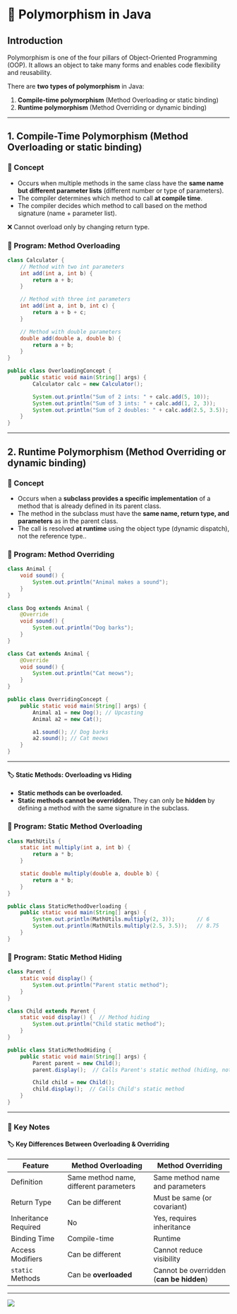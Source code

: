 # 🚀 Polymorphism in Java

## Introduction
Polymorphism is one of the four pillars of Object-Oriented Programming (OOP).
It allows an object to take many forms and enables code flexibility and reusability.

There are **two types of polymorphism** in Java:

1. **Compile-time polymorphism** (Method Overloading or static binding)
2. **Runtime polymorphism** (Method Overriding or dynamic binding)

---

## 1. Compile-Time Polymorphism (Method Overloading or static binding)

### 📘 Concept

- Occurs when multiple methods in the same class have the **same name but different parameter lists** (different number or type of parameters).
- The compiler determines which method to call **at compile time**.
- The compiler decides which method to call based on the method signature (name + parameter list).
  
❌ Cannot overload only by changing return type.

### 📝 Program: Method Overloading

```java
class Calculator {
    // Method with two int parameters
    int add(int a, int b) {
        return a + b;
    }

    // Method with three int parameters
    int add(int a, int b, int c) {
        return a + b + c;
    }

    // Method with double parameters
    double add(double a, double b) {
        return a + b;
    }
}

public class OverloadingConcept {
    public static void main(String[] args) {
        Calculator calc = new Calculator();

        System.out.println("Sum of 2 ints: " + calc.add(5, 10));
        System.out.println("Sum of 3 ints: " + calc.add(1, 2, 3));
        System.out.println("Sum of 2 doubles: " + calc.add(2.5, 3.5));
    }
}
```

---

## 2. Runtime Polymorphism (Method Overriding or dynamic binding)

### 📘 Concept

* Occurs when a **subclass provides a specific implementation** of a method that is already defined in its parent class.
* The method in the subclass must have the **same name, return type, and parameters** as in the parent class.
* The call is resolved **at runtime** using the object type (dynamic dispatch), not the reference type..

### 📝 Program: Method Overriding

```java
class Animal {
    void sound() {
        System.out.println("Animal makes a sound");
    }
}

class Dog extends Animal {
    @Override
    void sound() {
        System.out.println("Dog barks");
    }
}

class Cat extends Animal {
    @Override
    void sound() {
        System.out.println("Cat meows");
    }
}

public class OverridingConcept {
    public static void main(String[] args) {
        Animal a1 = new Dog(); // Upcasting
        Animal a2 = new Cat();

        a1.sound(); // Dog barks
        a2.sound(); // Cat meows
    }
}
```

---

#### 🏷️ Static Methods: Overloading vs Hiding

* **Static methods can be overloaded.**
* **Static methods cannot be overridden.** They can only be **hidden** by defining a method with the same signature in the subclass.

### 📝 Program: Static Method Overloading

```java
class MathUtils {
    static int multiply(int a, int b) {
        return a * b;
    }

    static double multiply(double a, double b) {
        return a * b;
    }
}

public class StaticMethodOverloading {
    public static void main(String[] args) {
        System.out.println(MathUtils.multiply(2, 3));       // 6
        System.out.println(MathUtils.multiply(2.5, 3.5));   // 8.75
    }
}
```

### 📝 Program: Static Method Hiding

```java
class Parent {
    static void display() {
        System.out.println("Parent static method");
    }
}

class Child extends Parent {
    static void display() {  // Method hiding
        System.out.println("Child static method");
    }
}

public class StaticMethodHiding {
    public static void main(String[] args) {
        Parent parent = new Child();
        parent.display();  // Calls Parent's static method (hiding, not overriding)

        Child child = new Child();
        child.display();  // Calls Child's static method
    }
}
```

---

### 📌 Key Notes

#### 🏷️ Key Differences Between Overloading & Overriding

| Feature              | Method Overloading                     | Method Overriding                        |
|----------------------| -------------------------------------- | ---------------------------------------- |
| Definition           | Same method name, different parameters | Same method name and parameters          |
| Return Type          | Can be different                       | Must be same (or covariant)              |
| Inheritance Required | No                                     | Yes, requires inheritance                |
| Binding Time         | Compile-time                           | Runtime                                  |
| Access Modifiers     | Can be different                       | Cannot reduce visibility                 |
| `static` Methods     | Can be **overloaded**                  | Cannot be overridden (**can be hidden**) |

---

[![](https://img.shields.io/badge/Go_Back-🔙-d6cadd?style=for-the-badge&labelColor=d6cadd)](../../../../../../TABLE_CONTENT_README.md)

